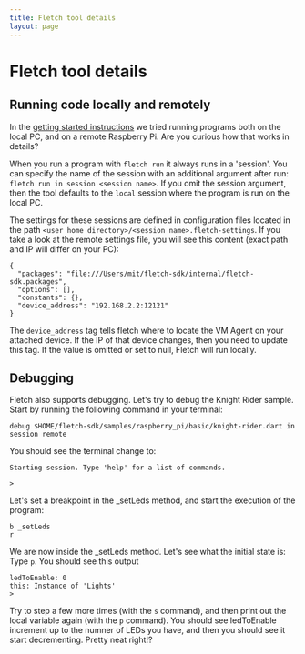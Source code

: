 ```yaml
---
title: Fletch tool details
layout: page
---
```


# Fletch tool details

## Running code locally and remotely

In the [getting started instructions](index.html) we tried running programs both
on the local PC, and on a remote Raspberry Pi. Are you curious how that works in
details?

When you run a program with ```fletch run``` it always runs in a 'session'. You
can specify the name of the session with an additional argument after run:
```fletch run in session <session name>```. If you omit the session argument,
then the tool defaults to the ```local``` session where the program is run on
the local PC.

The settings for these sessions are defined in configuration files located in
the path ```<user home directory>/<session name>.fletch-settings```. If you take
a look at the remote settings file, you will see this content (exact path and
IP will differ on your PC):

~~~
{
  "packages": "file:///Users/mit/fletch-sdk/internal/fletch-sdk.packages",
  "options": [],
  "constants": {},
  "device_address": "192.168.2.2:12121"
}
~~~

The ```device_address``` tag tells fletch where to locate the VM Agent on your
attached device. If the IP of that device changes, then you need to update this
tag. If the value is omitted or set to null, Fletch will run locally.

## Debugging

Fletch also supports debugging. Let's try to debug the Knight Rider sample.
Start by running the following command in your terminal:

~~~
debug $HOME/fletch-sdk/samples/raspberry_pi/basic/knight-rider.dart in session remote
~~~

You should see the terminal change to:

~~~
Starting session. Type 'help' for a list of commands.

>
~~~

Let's set a breakpoint in the _setLeds method, and start the execution of the
program:

~~~
b _setLeds
r
~~~

We are now inside the _setLeds method. Let's see what the initial state is: Type ```p```. You should see this output

~~~
ledToEnable: 0
this: Instance of 'Lights'
>
~~~

Try to step a few more times (with the ```s``` command), and then print out the
local variable again (with the ```p``` command). You should see ledToEnable
increment up to the numner of LEDs you have, and then you should see it start
decrementing. Pretty neat right!?
